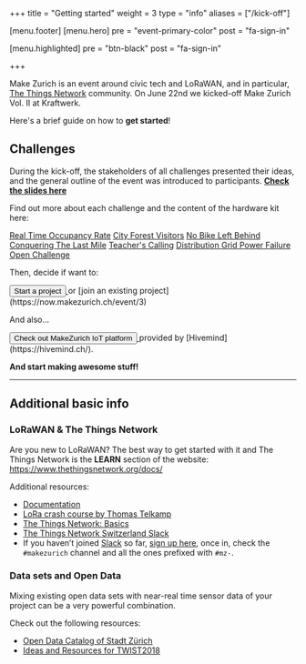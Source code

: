 +++
title = "Getting started"
weight = 3
type = "info"
aliases = ["/kick-off"]

[menu.footer]
[menu.hero]
  pre = "event-primary-color"
  post = "fa-sign-in"

[menu.highlighted]
  pre = "btn-black"
  post = "fa-sign-in"

+++

Make Zurich is an event around civic tech and LoRaWAN, and in particular, [The Things Network](https://thethingsnetwork.org) community. On June 22nd we kicked-off Make Zurich Vol. II at Kraftwerk.

Here's a brief guide on how to **get started**!

<!--more-->

## Challenges

During the kick-off, the stakeholders of all challenges presented their ideas, and the general outline of the event was introduced to participants. [**Check the slides here**<i class="fa fa-file-powerpoint-o ml-2"></i>](https://speakerdeck.com/gonzalocasas/make-zurich-vol-ii-kick-off)

Find out more about each challenge and the content of the hardware kit here:

<span class="badge badge-pill purple darken-4"><a href="/box/1" class="white-text"><i class="fa fa-caret-right" aria-hidden="true"></i> Real Time Occupancy Rate</a></span>
<span class="badge badge-pill purple darken-4"><a href="/box/2" class="white-text"><i class="fa fa-caret-right" aria-hidden="true"></i> City Forest Visitors</a></span>
<span class="badge badge-pill purple darken-4"><a href="/box/3" class="white-text"><i class="fa fa-caret-right" aria-hidden="true"></i> No Bike Left Behind</a></span>
<span class="badge badge-pill purple darken-4"><a href="/box/4" class="white-text"><i class="fa fa-caret-right" aria-hidden="true"></i> Conquering The Last Mile</a></span>
<span class="badge badge-pill purple darken-4"><a href="/box/5" class="white-text"><i class="fa fa-caret-right" aria-hidden="true"></i> Teacher's Calling</a></span>
<span class="badge badge-pill purple darken-4"><a href="/box/6" class="white-text"><i class="fa fa-caret-right" aria-hidden="true"></i> Distribution Grid Power Failure</a></span>
<span class="badge badge-pill purple darken-4"><a href="/box/7" class="white-text"><i class="fa fa-caret-right" aria-hidden="true"></i> Open Challenge</a></span>

Then, decide if want to:

<a href="https://now.makezurich.ch/event/3/project/new" target="_blank">
  <button type="button" class="btn event-primary-color m-0 waves-effect waves-light" >
      Start a project <i class="fa fa-flag-checkered ml-2"></i>
  </button>
</a> or [join an existing project](https://now.makezurich.ch/event/3)

And also...

<a href="https://platform.makezurich.ch/" target="_blank">
  <button type="button" class="btn event-primary-color m-0 waves-effect waves-light" >
      Check out MakeZurich IoT platform <i class="fa fa-cog ml-2"></i>
  </button>
</a> provided by [Hivemind](https://hivemind.ch/).

**And start making awesome stuff!**

---

## Additional basic info

### LoRaWAN & The Things Network

Are you new to LoRaWAN? The best way to get started with it and The Things Network is the **LEARN** section of the website: https://www.thethingsnetwork.org/docs/

Additional resources:

* [Documentation](https://www.thethingsnetwork.org/docs/)
* [LoRa crash course by Thomas Telkamp](https://www.youtube.com/watch?v=T3dGLqZrjIQ)
* [The Things Network: Basics](https://speakerdeck.com/gonzalocasas/the-things-network-basic-presentation)
* [The Things Network Switzerland Slack](https://ttn-ch.slack.com/)
* If you haven’t joined [Slack](https://slack.com/) so far, [sign up here](https://ttn-ch.herokuapp.com/), once in, check the `#makezurich` channel and all the ones prefixed with `#mz-`.

### Data sets and Open Data

Mixing existing open data sets with near-real time sensor data of your project can be a very powerful combination.

Check out the following resources:

* [Open Data Catalog of Stadt Zürich](https://stadt-zuerich.ch/opendata/)
* [Ideas and Resources for TWIST2018](http://www.twist2018.ch/ideas/)
